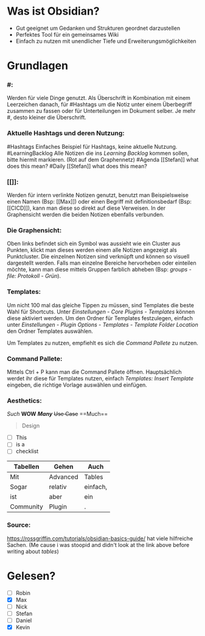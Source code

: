 # Was ist Obsidian?
- Gut geeignet um Gedanken und Strukturen geordnet darzustellen
- Perfektes Tool für ein gemeinsames Wiki
- Einfach zu nutzen mit unendlicher Tiefe und Erweiterungsmöglichkeiten

# Grundlagen
### #:
Werden für viele Dinge genutzt. Als Überschrift in Kombination mit einem Leerzeichen danach, für #Hashtags um die Notiz unter einem Überbegriff zusammen zu fassen oder für Unterteilungen im Dokument selber. Je mehr #, desto kleiner die Überschrift.

### Aktuelle Hashtags und deren Nutzung:
#Hashtags Einfaches Beispiel für Hashtags, keine aktuelle Nutzung.
#LearningBacklog Alle Notizen die ins *Learning Backlog* kommen sollen, bitte hiermit markieren. (Rot auf dem Graphennetz)
#Agenda [[Stefan]] what does this mean?
#Daily [[Stefan]] what does this mean?


### [[]]:
Werden für intern verlinkte Notizen genutzt, benutzt man Beispielsweise einen Namen (Bsp: [[Max]]) oder einen Begriff mit definitionsbedarf (Bsp: [[CICD]]), kann man diese so direkt auf diese Verweisen. In der Graphensicht werden die beiden Notizen ebenfalls verbunden.

### Die Graphensicht:
Oben links befindet sich ein Symbol was aussieht wie ein Cluster aus Punkten, klickt man dieses werden einem alle Notizen angezeigt als Punktcluster. Die einzelnen Notizen sind verknüpft und können so visuell dargestellt werden. Falls man einzelne Bereiche hervorheben oder einteilen möchte, kann man diese mittels Gruppen farblich abheben (Bsp: *groups* - *file: Protokoll* - *Grün*).

### Templates:
Um nicht 100 mal das gleiche Tippen zu müssen, sind Templates die beste Wahl für Shortcuts. Unter *Einstellungen* - *Core Plugins* - *Templates* können diese aktiviert werden. Um den Ordner für Templates festzulegen, einfach unter *Einstellungen* - *Plugin Options* - *Templates* - *Template Folder Location* den Ordner Templates auswählen.

Um Templates zu nutzen, empfiehlt es sich die *Command Pallete* zu nutzen.

### Command Pallete:
Mittels Ctrl + P kann man die Command Pallete öffnen. Hauptsächlich werdet ihr diese für Templates nutzen, einfach *Templates: Insert Template* eingeben, die richtige Vorlage auswählen und einfügen.

### Aesthetics:
*Such* **WOW** ***Many*** ~~Use Case~~ ==Much==
> Design
- [ ] This 
- [ ] is a
- [ ] checklist

| Tabellen  | Gehen    | Auch     |
| --------- | -------- | -------- |
| Mit       | Advanced | Tables   |
| Sogar     | relativ  | einfach, |
| ist       | aber     | ein      |
| Community | Plugin   | .        |

### Source:
https://rossgriffin.com/tutorials/obsidian-basics-guide/ hat viele hilfreiche Sachen.
(Me cause i was stoopid and didn't look at the link above before writing about *tables*)

# Gelesen?
- [ ] Robin
- [x] Max
- [ ] Nick
- [ ] Stefan
- [ ] Daniel
- [x] Kevin